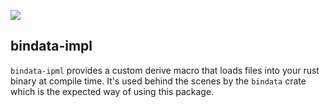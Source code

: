 [![](https://meritbadge.herokuapp.com/bindata)](https://crates.io/crates/bindata-impl)

## bindata-impl

`bindata-ipml` provides a custom derive macro that loads files into your rust
binary at compile time. It's used behind the scenes by the `bindata` crate
which is the expected way of using this package.
